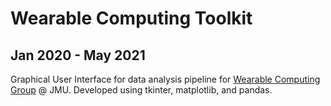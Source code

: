 # Wearable Computing Toolkit
## Jan 2020 - May 2021

Graphical User Interface for data analysis pipeline for [Wearable Computing Group](https://www.jasonforsyth.net/project/physical-therapy/) @ JMU. 
Developed using tkinter, matplotlib, and pandas.

